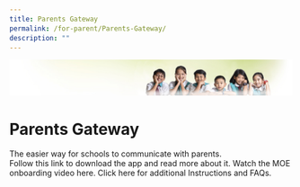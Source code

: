 ```yaml
---
title: Parents Gateway
permalink: /for-parent/Parents-Gateway/
description: ""
---
```

![](/images/Banner.jpg)

Parents Gateway
===============

The easier way for schools to communicate with parents.  
Follow this link to download the app and read more about it. Watch the MOE onboarding video here. Click here for additional Instructions and FAQs.